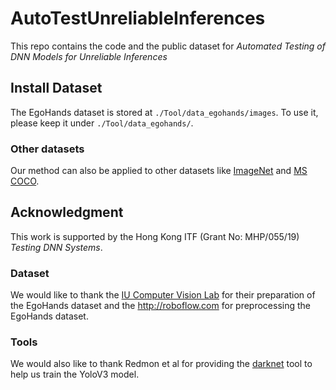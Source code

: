 # AutoTestUnreliableInferences

This repo contains the code and the public dataset for *Automated Testing of DNN Models for Unreliable Inferences*

## Install Dataset
The EgoHands dataset is stored at `./Tool/data_egohands/images`. To use it, please keep it under `./Tool/data_egohands/`.

### Other datasets
Our method can also be applied to other datasets like [ImageNet](https://image-net.org) and [MS COCO](https://cocodataset.org/#home).

## Acknowledgment
This work is supported by the Hong Kong ITF (Grant No: MHP/055/19) *Testing DNN Systems*.

### Dataset
We would like to thank the [IU Computer Vision Lab](http://vision.soic.indiana.edu/projects/egohands/) for their preparation of the EgoHands dataset and the http://roboflow.com for preprocessing the EgoHands dataset.


### Tools
We would also like to thank Redmon et al for providing the [darknet](https://pjreddie.com/darknet/) tool to help us train the YoloV3 model.

